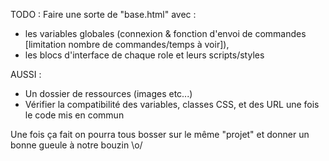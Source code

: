 
TODO : Faire une sorte de "base.html" avec :
- les variables globales (connexion & fonction d'envoi de commandes [limitation nombre de commandes/temps à voir]), 
- les blocs d'interface de chaque role et leurs scripts/styles

AUSSI :
- Un dossier de ressources (images etc...)
- Vérifier la compatibilité des variables, classes CSS, et des URL une fois le code mis en commun

Une fois ça fait on pourra tous bosser sur le même "projet" et donner un bonne gueule à notre bouzin \o/
